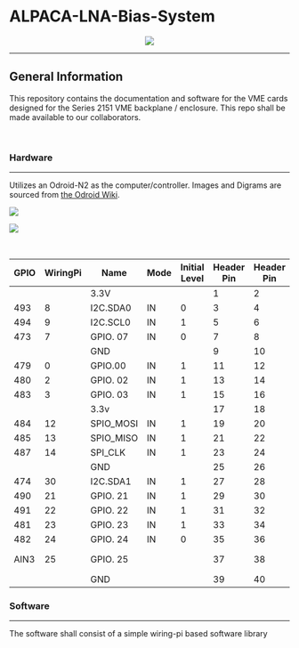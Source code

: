 # ALPACA-LNA-Bias-System
<p style="text-align: center" align="center">
<a href="https://github.com/psf/black"><img src="https://img.shields.io/badge/code%20style-black-000000.svg"></a>
</p>

___
## General Information
This repository contains the documentation and software for the VME cards designed for the Series 2151 VME backplane / enclosure. This repo shall be made available to our collaborators.

<p>&nbsp</p>

### Hardware
___
Utilizes an Odroid-N2 as the computer/controller. Images and Digrams are sourced from 
<a href="https://wiki.odroid.com/odroid-n2/hardware/expansion_connectors">the Odroid Wiki</a>.

<a href="https://wiki.odroid.com/odroid-n2/hardware"><img src="https://wiki.odroid.com/_media/odroid-n2/n2plusdetail.jpg?w=980&tok=3b09a3" /></a>

<a href="https://wiki.odroid.com/odroid-n2/hardware"><img src="https://wiki.odroid.com/_media/odroid-n2/hardware/n2_pinmap.png?w=700&tok=c17874" /></a>

<p>&nbsp</p>

| GPIO | WiringPi | Name      | Mode | Initial Level | Header Pin | Header Pin | Initial Level | Mode | Name      | WiringPi | GPIO    |
| ---- | -------- | --------- | ---- | ------------- | ---------- | ---------- | ------------- | ---- | --------- | -------- | ------- |
|      |          | 3.3V      |      |               | 1          | 2          |               |      | 5v        |          |         |
| 493  | 8        | I2C.SDA0  | IN   | 0             | 3          | 4          |               |      | 5v        |          |         |
| 494  | 9        | I2C.SCL0  | IN   | 1             | 5          | 6          |               |      | GND       |          |         |
| 473  | 7        | GPIO. 07  | IN   | 0             | 7          | 8          | 1             | IN   | TxD       | 15       | 488     |
|      |          | GND       |      |               | 9          | 10         | 1             | IN   | TxR       | 16       | 489     |
| 479  | 0        | GPIO.00   | IN   | 1             | 11         | 12         | 1             | IN   | PCM/PWM   | 1        | 492     |
| 480  | 2        | GPIO. 02  | IN   | 1             | 13         | 14         |               |      | GND       |          |         |
| 483  | 3        | GPIO. 03  | IN   | 1             | 15         | 16         | 1             | IN   | GPIO. 04  | 4        | 476     |
|      |          | 3.3v      |      |               | 17         | 18         | 1             | IN   | GPIO. 05  | 5        | 477     |
| 484  | 12       | SPIO_MOSI | IN   | 1             | 19         | 20         |               |      | GND       |          |         |
| 485  | 13       | SPIO_MISO | IN   | 1             | 21         | 22         | 1             | IN   | SPI_CE0   | 6        | 478     |
| 487  | 14       | SPI_CLK   | IN   | 1             | 23         | 24         | 1             | IN   | SPI_CE1   | 10       | 486     |
|      |          | GND       |      |               | 25         | 26         | 0             | IN   | GPIO. 11  | 11       | 464     |
| 474  | 30       | I2C.SDA1  | IN   | 1             | 27         | 28         | 1             | IN   | I2C_.SCL1 | 31       | 475     |
| 490  | 21       | GPIO. 21  | IN   | 1             | 29         | 30         |               |      | GND       |          |         |
| 491  | 22       | GPIO. 22  | IN   | 1             | 31         | 32         | 0             | IN   | GPIO. 26  | 26       | 472     |
| 481  | 23       | GPIO. 23  | IN   | 1             | 33         | 34         |               |      | GND       |          |         |
| 482  | 24       | GPIO. 24  | IN   | 0             | 35         | 36         |               | IN   | GPIO. 27  | 27       | 495     |
| AIN3 | 25       | GPIO. 25  |      |               | 37         | 38         |               |      | GPIO. 28  | 28       | REF 1.8 |
|      |          | GND       |      |               | 39         | 40         |               |      | GPIO. 29  | 29       | AIN2    |
### Software
___
The software shall consist of a simple wiring-pi based software
library 